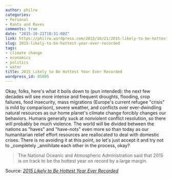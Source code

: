 ```yaml
---
author: philrw
categories:
- Personal
- Rants and Raves
comments: true
date: "2015-10-21T18:31:00Z"
link: https://philrw.wordpress.com/2015/10/21/2015-likely-to-be-hottest-year-ever-recorded/
slug: 2015-likely-to-be-hottest-year-ever-recorded
tags:
- climate change
- economics
- politics
- water
title: 2015 Likely to Be Hottest Year Ever Recorded
wordpress_id: 85805
---
```


Okay, folks, here's what it boils down to (pun intended): the next few decades will see more intense and frequent droughts, flooding, crop failures, food insecurity, mass migrations (Europe's current refugee "crisis" is mild by comparison), severe weather, and conflicts over ever-dwindling natural resources as our home planet's climate change forcibly changes our behaviors. Humans generally suck at nonviolent conflict resolution, so there will probably be much violence. The world will be divided between the nations as "haves" and "have-nots" even more so than today as our humanitarian relief effort resources are reallocated to deal with domestic crises. There is no avoiding it at this point, so let's just accept it and try not to _completely _annihilate each other in the process, okay?


<blockquote>The National Oceanic and Atmospheric Administration said that 2015 is on track to be the hottest year on record by a large margin.</blockquote>


Source: _[2015 Likely to Be Hottest Year Ever Recorded](http://www.nytimes.com/2015/10/22/science/2015-likely-to-be-hottest-year-ever-recorded.html)_
